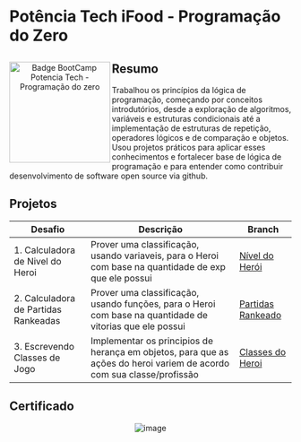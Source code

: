 # Potência Tech iFood - Programação do Zero

<div align="center">
<img align="left" height="180rem" alt="Badge BootCamp Potencia Tech - Programação do zero" src="https://hermes.dio.me/tracks/9388e8d8-00d5-4007-a7c9-357324fe73fa.png"/>
<div align="left">

## Resumo

Trabalhou os princípios da lógica de programação, começando por conceitos introdutórios, desde a exploração de algoritmos, variáveis e estruturas condicionais até a implementação de estruturas de repetição, operadores lógicos e de comparação e objetos. Usou projetos práticos para aplicar esses conhecimentos e fortalecer base de lógica de programação e para entender como contribuir desenvolvimento de software open source via github.

</div>
</div>

## Projetos

| Desafio                                 | Descrição | Branch | 
| -------------                           | ------------- | ------------- |
| 1. Calculadora de Nivel do Heroi        | Prover uma classificação, usando variaveis, para o Heroi com base na quantidade de exp que ele possui | [Nível do Herói](https://github.com/OsmarBaia/Potencia-Tech-iFood-Programacao-do-Zero/tree/NivelHeroi)  |
| 2. Calculadora de Partidas Rankeadas    | Prover uma classificação, usando funções, para o Heroi com base na quantidade de vitorias que ele possui  | [Partidas Rankeado](https://github.com/OsmarBaia/Potencia-Tech-iFood-Programacao-do-Zero/tree/Partidas-Rankeadas)  |
| 3. Escrevendo Classes de Jogo           | Implementar os principios de herança em objetos, para que as ações do heroi variem de acordo com sua classe/profissão  | [Classes do Heroi](https://github.com/OsmarBaia/Potencia-Tech-iFood-Programacao-do-Zero/tree/Classes-do-Heroi)  |

## Certificado

<div align="center">

![image](https://github.com/OsmarBaia/Potencia-Tech-iFood-Programacao-do-Zero/assets/88497805/e1cc92bf-bd62-408a-853b-5ccce1baf2cc)

</div>


